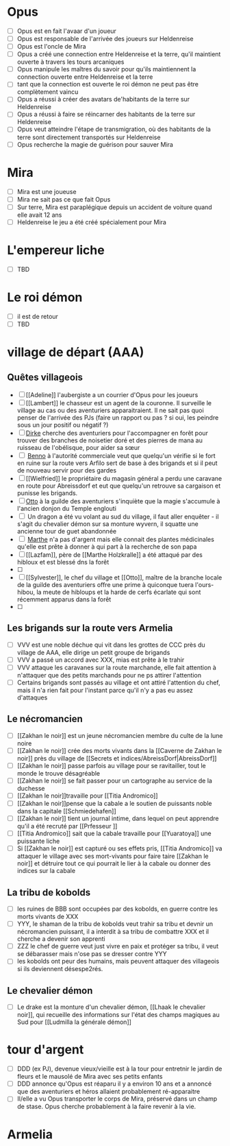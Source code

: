 
# Opus
- [ ] Opus est en fait l'avaar d'un joueur
- [ ] Opus est responsable de l'arrivée des joueurs sur Heldenreise
- [ ] Opus est l'oncle de Mira
- [ ] Opus a créé une connection entre Heldenreise et la terre, qu'il maintient ouverte à travers les tours arcaniques
- [ ] Opus manipule les maîtres du savoir pour qu'ils maintiennent la connection ouverte entre Heldenreise et la terre
- [ ] tant que la connection est ouverte le roi démon ne peut pas être complètement vaincu
- [ ] Opus a réussi à créer des avatars de'habitants de la terre sur Heldenreise
- [ ] Opus a réussi à faire se réincarner des habitants de la terre sur Heldenreise
- [ ] Opus veut atteindre l'étape de transmigration, où des habitants de la terre sont directement transportés sur Heldenreise
- [ ] Opus recherche la magie de guérison pour sauver Mira

# Mira
- [ ] Mira est une joueuse
- [ ] Mira ne sait pas ce que fait Opus
- [ ] Sur terre, Mira est paraplégique depuis un accident de voiture quand elle avait 12 ans
- [ ] Heldenreise le jeu a été créé spécialement pour Mira

# L'empereur liche
- [ ] TBD

# Le roi démon
- [ ] il est de retour
- [ ] TBD

# village de départ (AAA)
## Quêtes villageois
- [ ] [[Adeline]] l'aubergiste a un courrier d'Opus pour les joueurs
- [ ] [[Lambert]] le chasseur est un agent de la couronne. Il surveille le village au cas ou des aventuriers apparaitraient. Il ne sait pas quoi penser de l'arrivée des PJs (faire un rapport ou pas ? si oui, les peindre sous un jour positif ou négatif ?)
- [ ] [Dirke](app://obsidian.md/Dirke) cherche des aventuriers pour l'accompagner en forêt pour trouver des branches de noisetier doré et des pierres de mana au ruisseau de l'obélisque, pour aider sa sœur
- [ ]  [Benno](app://obsidian.md/Benno) à l'autorité commerciale veut que quelqu'un vérifie si le fort en ruine sur la route vers Arfilo sert de base à des brigands et si il peut de nouveau servir pour des gardes
- [ ] [[Wielfried]] le propriétaire du magasin général a perdu une caravane en route pour Abreissdorf et eut que quelqu'un retrouve sa cargaison et punisse les brigands.
- [ ] [Otto](app://obsidian.md/Otto) à la guilde des aventuriers s'inquiète que la magie s'accumule à l'ancien donjon du Temple englouti
- [ ]  Un dragon a été vu volant au sud du village, il faut aller enquêter - il s'agit du chevalier démon sur sa monture wyvern, il squatte une ancienne tour de guet abandonnée
- [ ]  [Marthe](app://obsidian.md/Marthe) n'a pas d'argent mais elle connait des plantes médicinales qu'elle est prête à donner à qui part à la recherche de son papa
- [ ] [[Lazfam]], père de [[Marthe Holzkralle]] a été attaqué par des hibloux et est blessé dns la forêt
- [ ] 
- [ ] [[Sylvester]], le chef du village et [[Otto]], maître de la branche locale de la guilde des aventuriers offre une prime à quiconque tuera l'ours-hibou, la meute de hibloups et la harde de cerfs écarlate qui sont récemment apparus dans la forêt
- [ ] 
## Les brigands sur la route vers Armelia
- [ ] VVV est une noble déchue qui vit dans les grottes de CCC près du village de AAA, elle dirige un petit groupe de brigands
- [ ] VVV a passé un accord avec XXX, mias est prête à le trahir
- [ ] VVV attaque les caravanes sur la route marchande, elle fait attention à n'attaquer que des petits marchands pour ne ps attirer l'attention
- [ ] Certains brigands sont passés au village et ont attiré l'attention du chef, mais il n'a rien fait pour l'instant parce qu'il n'y a pas eu assez d'attaques
## Le nécromancien
- [ ] [[Zakhan le noir]] est un jeune nécromancien membre du culte de la lune noire
- [ ] [[Zakhan le noir]] crée des morts vivants dans la [[Caverne de Zakhan le noir]] près du village de [[Secrets et indices/AbreissDorf|AbreissDorf]]
- [ ] [[Zakhan le noir]] passe parfois au village pour se ravitailler, tout le monde le trouve désagréable
- [ ] [[Zakhan le noir]] se fait passer pour un cartographe au service de la duchesse
- [ ] [[Zakhan le noir]]travaille pour [[Titia Andromico]]
- [ ] [[Zakhan le noir]]pense que la cabale a le soutien de puissants noble dans la capitale [[Schmiedehafen]]
- [ ] [[Zakhan le noir]] tient un journal intime, dans lequel on peut apprendre qu'il a été recruté par [[Prfesseur ]]
- [ ] [[Titia Andromico]] sait que la cabale travaille pour [[Yuaratoya]] une puissante liche
- [ ] Si [[Zakhan le noir]] est capturé ou ses effets pris, [[Titia Andromico]] va attaquer le village avec ses mort-vivants pour faire taire [[Zakhan le noir]] et détruire tout ce qui pourrait le lier à la cabale ou donner des indices sur la cabale
## La tribu de kobolds
- [ ] les ruines de BBB sont occupées par des kobolds, en guerre contre les morts vivants de XXX
- [ ] YYY, le shaman de la tribu de kobolds veut trahir sa tribu et devnir un nécromancien puissant, il a interdit à sa tribu de combattre XXX et il cherche a devenir son apprenti
- [ ] ZZZ le chef de guerre veut just vivre en paix et protéger sa tribu, il veut se débarasser mais n'ose pas se dresser contre YYY
- [ ] les kobolds ont peur des humains, mais peuvent attaquer des villageois si ils deviennent désespe2rés.
## Le chevalier démon
- [ ] Le drake est la monture d'un chevalier démon, [[Lhaak le chevalier noir]], qui recueille des informations sur l'état des champs magiques au Sud pour [[Ludmilla la générale démon]]

# tour d'argent
- [ ] DDD (ex PJ), devenue vieux/vieille est à la tour pour entretnir le jardin de fleurs et le mausolé de Mira avec ses petits enfants
- [ ] DDD annonce qu'Opus est réaparu il y a environ 10 ans et a annoncé que des aventuriers et héros allaient probablement ré-apparaitre
- [ ] Il/elle a vu Opus transporter le corps de Mira, préservé dans un champ de stase. Opus cherche probablement à la faire revenir à la vie.

# Armelia


# 

